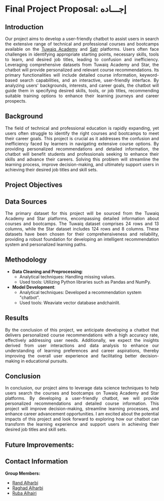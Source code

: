# Final Project Proposal: إجـــاده

## Introduction
<p align="justify">
Our project aims to develop a user-friendly chatbot to assist users in search the extensive range of technical and professional courses and bootcamps available on the <a href="https://tuwaiq.edu.sa">Tuwaiq Academy</a> and <a href="https://satr.codes/">Satr</a> platforms. Users often face challenges in identifying appropriate starting points, necessary skills, tools to learn, and desired job titles, leading to confusion and inefficiency. Leveraging comprehensive datasets from Tuwaiq Academy and Star, the chatbot will provide personalized and relevant course recommendations. Its primary functionalities will include detailed course information, keyword-based search capabilities, and an interactive, user-friendly interface. By analyzing users' backgrounds, interests, and career goals, the chatbot will guide them in specifying desired skills, tools, or job titles, recommending suitable training options to enhance their learning journeys and career prospects. 
</p>

## Background
<p align="justify">
The field of technical and professional education is rapidly expanding, yet users often struggle to identify the right courses and bootcamps to meet their career goals. This project is crucial as it addresses the confusion and inefficiency faced by learners in navigating extensive course options. By providing personalized recommendations and detailed information, the chatbot will benefit students and professionals seeking to enhance their skills and advance their careers. Solving this problem will streamline the learning process, improve decision-making, and ultimately support users in achieving their desired job titles and skill sets.
</p>

## Project Objectives


## Data Sources
<p align="justify">
The primary dataset for this project will be sourced from the Tuwaiq Academy and Star platforms, encompassing detailed information about courses and bootcamps. The Tuwaiq dataset comprises 24 rows and 13 columns, while the Star dataset includes 124 rows and 8 columns. These datasets have been chosen for their comprehensiveness and reliability, providing a robust foundation for developing an intelligent recommendation system and personalized learning paths.
</p>

## Methodology
- **Data Cleaning and Preprocessing**:
    - Analytical techniques: Handling missing values.
    - Used tools: Utilizing Python libraries such as Pandas and NumPy.
- **Model Development**:
    - Analytical techniques: Developed a recommendation system "chatbot". 
    - Used tools: Weaviate vector database andchainlit.

## Results
<p align="justify">
By the conclusion of this project, we anticipate developing a chatbot that delivers personalized course recommendations with a high accuracy rate, effectively addressing user needs. Additionally, we expect the insights derived from user interactions and data analysis to enhance our understanding of learning preferences and career aspirations, thereby improving the overall user experience and facilitating better decision-making in educational pursuits.
</p>

## Conclusion
<p align="justify">
In conclusion, our project aims to leverage data science techniques to help users search the courses and bootcamps on Tuwaiq Academy and Star platforms. By developing a user-friendly chatbot, we will provide personalized recommendations and detailed course information. This project will improve decision-making, streamline learning processes, and enhance career advancement opportunities. I am excited about the potential impacts of this project and look forward to exploring how our chatbot can transform the learning experience and support users in achieving their desired job titles and skill sets.
</p>

## Future Improvements:

## Contact Information
**Group Members:**
- <a href="https://www.linkedin.com/in/rand-alharbii/">Rand Alharbi</a> 
- <a href="">Raghad Alharbi</a> 
- <a href="https://www.linkedin.com/in/ruba-alhajri/">Ruba Alhajri</a> 
